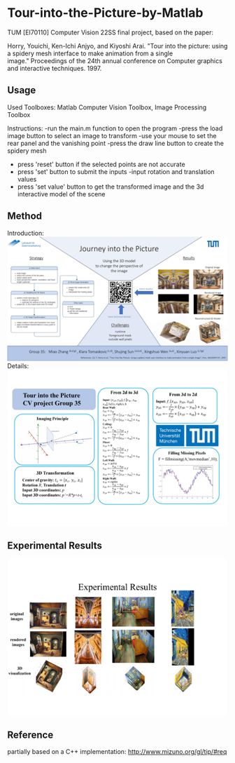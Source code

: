 # Tour-into-the-Picture-by-Matlab
TUM [EI70110] Computer Vision  22SS final project, based on the paper:

Horry, Youichi, Ken-Ichi Anjyo, and Kiyoshi Arai. "Tour into the picture: using a spidery mesh interface to make animation from a single image." Proceedings of the 24th annual conference on Computer graphics and interactive techniques. 1997. 
## Usage 
Used Toolboxes: Matlab Computer Vision Toolbox, Image Processing Toolbox
 
Instructions:
-run the main.m function to open the program
-press the load image button to select an image to transform
-use your mouse to set the rear panel and the vanishing point
-press the draw line button to create the spidery mesh
- press 'reset' button if the selected points are not accurate
- press 'set' button to submit the inputs
-input rotation and translation values
- press 'set value' button to get the transformed image and the 3d interactive model of the scene

## Method
Introduction:
![avatar](G35_poster_00.jpg)
Details:
![avatar](QRCODE_00.jpg)

## Experimental Results
![avatar](QRCODE_01.jpg)

## Reference 
partially based on a C++ implementation:
http://www.mizuno.org/gl/tip/#req






